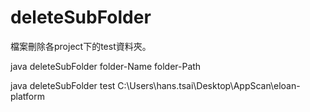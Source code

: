 # deleteSubFolder

檔案刪除各project下的test資料夾。

java deleteSubFolder folder-Name folder-Path

java deleteSubFolder test C:\Users\hans.tsai\Desktop\AppScan\eloan-platform
